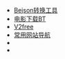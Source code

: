 - [Bejson转换工具](https://www.bejson.com/ui/svg_editor/)
 - [电影下载BT](https://xunlei8.cc/)
 - [V2free](https://w1.v2dns.xyz/user)
 - [常用网站导航](https://aur.one/)
 - []()
 - []()